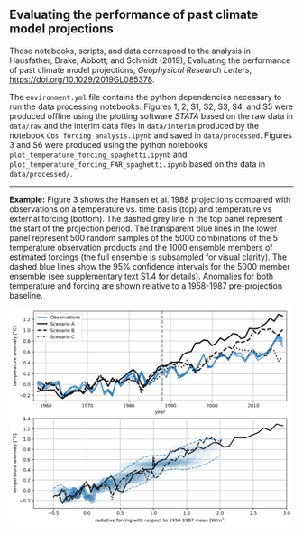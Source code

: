 ## Evaluating the performance of past climate model projections

These notebooks, scripts, and data correspond to the analysis in Hausfather, Drake, Abbott, and Schmidt (2019), Evaluating the performance of past climate model projections, *Geophysical Research Letters*, https://doi.org/10.1029/2019GL085378.

The `environment.yml` file contains the python dependencies necessary to run the data processing notebooks. Figures 1, 2, S1, S2, S3, S4, and S5 were produced offline using the plotting software *STATA* based on the raw data in `data/raw` and the interim data files in `data/interim` produced by the notebook `Obs forcing analysis.ipynb` and saved in `data/processed`. Figures 3 and S6 were produced using the python notebooks `plot_temperature_forcing_spaghetti.ipynb` and `plot_temperature_forcing_FAR_spaghetti.ipynb` based on the data in `data/processed/`.

----------

**Example:** Figure 3 shows the Hansen et al. 1988 projections compared with observations on a temperature vs. time
basis (top) and temperature vs external forcing (bottom). The dashed grey line in the top panel
represent the start of the projection period. The transparent blue lines in the lower panel
represent 500 random samples of the 5000 combinations of the 5 temperature observation
products and the 1000 ensemble members of estimated forcings (the full ensemble is
subsampled for visual clarity). The dashed blue lines show the 95% confidence intervals for the
5000 member ensemble (see supplementary text S1.4 for details). Anomalies for both
temperature and forcing are shown relative to a 1958-1987 pre-projection baseline.

![alt text](figures/temperature_forcing_spaghetti.png)

